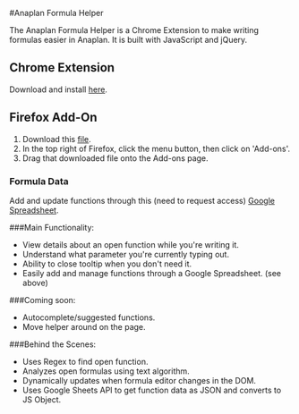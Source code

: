 #Anaplan Formula Helper

The Anaplan Formula Helper is a Chrome Extension to make writing formulas easier in Anaplan. It is built with JavaScript and jQuery.

## Chrome Extension

Download and install [here](https://chrome.google.com/webstore/detail/anaplan-formula-helper/ekjmcfghjgnplkmpmacbjknfbkdgbabc).

## Firefox Add-On
1. Download this [file](http://s000.tinyupload.com/index.php?file_id=00366035109938825125).
2. In the top right of Firefox, click the menu button, then click on 'Add-ons'.
3. Drag that downloaded file onto the Add-ons page.

### Formula Data

Add and update functions through this (need to request access) [Google Spreadsheet](https://docs.google.com/spreadsheets/d/1Va4Zj0CAbkSEvtQ3G8PThSv9b76JziP1j7zp2rj5Uq0/edit#gid=0).

###Main Functionality:
* View details about an open function while you're writing it.
* Understand what parameter you're currently typing out.
* Ability to close tooltip when you don't need it.
* Easily add and manage functions through a Google Spreadsheet. (see above)

###Coming soon:
* Autocomplete/suggested functions.
* Move helper around on the page.

###Behind the Scenes:
* Uses Regex to find open function.
* Analyzes open formulas using text algorithm.
* Dynamically updates when formula editor changes in the DOM.
* Uses Google Sheets API to get function data as JSON and converts to JS Object.
